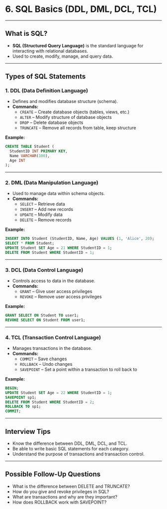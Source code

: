 # 6. SQL Basics (DDL, DML, DCL, TCL)

---

## What is SQL?

- **SQL (Structured Query Language)** is the standard language for interacting with relational databases.
- Used to create, modify, manage, and query data.

---

## Types of SQL Statements

### 1. DDL (Data Definition Language)

- Defines and modifies database structure (schema).
- **Commands:**
  - `CREATE` – Create database objects (tables, views, etc.)
  - `ALTER` – Modify structure of database objects
  - `DROP` – Delete database objects
  - `TRUNCATE` – Remove all records from table, keep structure

**Example:**
```sql
CREATE TABLE Student (
  StudentID INT PRIMARY KEY,
  Name VARCHAR(100),
  Age INT
);
```

---

### 2. DML (Data Manipulation Language)

- Used to manage data within schema objects.
- **Commands:**
  - `SELECT` – Retrieve data
  - `INSERT` – Add new records
  - `UPDATE` – Modify data
  - `DELETE` – Remove records

**Example:**
```sql
INSERT INTO Student (StudentID, Name, Age) VALUES (1, 'Alice', 20);
SELECT * FROM Student;
UPDATE Student SET Age = 21 WHERE StudentID = 1;
DELETE FROM Student WHERE StudentID = 1;
```

---

### 3. DCL (Data Control Language)

- Controls access to data in the database.
- **Commands:**
  - `GRANT` – Give user access privileges
  - `REVOKE` – Remove user access privileges

**Example:**
```sql
GRANT SELECT ON Student TO user1;
REVOKE SELECT ON Student FROM user1;
```

---

### 4. TCL (Transaction Control Language)

- Manages transactions in the database.
- **Commands:**
  - `COMMIT` – Save changes
  - `ROLLBACK` – Undo changes
  - `SAVEPOINT` – Set a point within a transaction to roll back to

**Example:**
```sql
BEGIN;
UPDATE Student SET Age = 22 WHERE StudentID = 1;
SAVEPOINT sp1;
DELETE FROM Student WHERE StudentID = 2;
ROLLBACK TO sp1;
COMMIT;
```

---

## Interview Tips

- Know the difference between DDL, DML, DCL, and TCL.
- Be able to write basic SQL statements for each category.
- Understand the purpose of transactions and transaction control.

---

## Possible Follow-Up Questions

- What is the difference between DELETE and TRUNCATE?
- How do you give and revoke privileges in SQL?
- What are transactions and why are they important?
- How does ROLLBACK work with SAVEPOINT?
